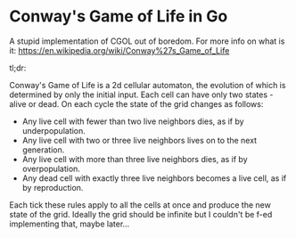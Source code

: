 # Conway's Game of Life in Go

A stupid implementation of CGOL out of boredom. For more info on what is it:
https://en.wikipedia.org/wiki/Conway%27s_Game_of_Life

tl;dr:

Conway's Game of Life is a 2d cellular automaton, the evolution of which is
determined by only the initial input. Each cell can have only two states - 
alive or dead. On each cycle the state of the grid changes as follows:

- Any live cell with fewer than two live neighbors dies, as if by underpopulation.
- Any live cell with two or three live neighbors lives on to the next generation.
- Any live cell with more than three live neighbors dies, as if by overpopulation.
- Any dead cell with exactly three live neighbors becomes a live cell, as if by reproduction.

Each tick these rules apply to all the cells at once and produce the new state
of the grid. Ideally the grid should be infinite but I couldn't be f-ed implementing
that, maybe later...

